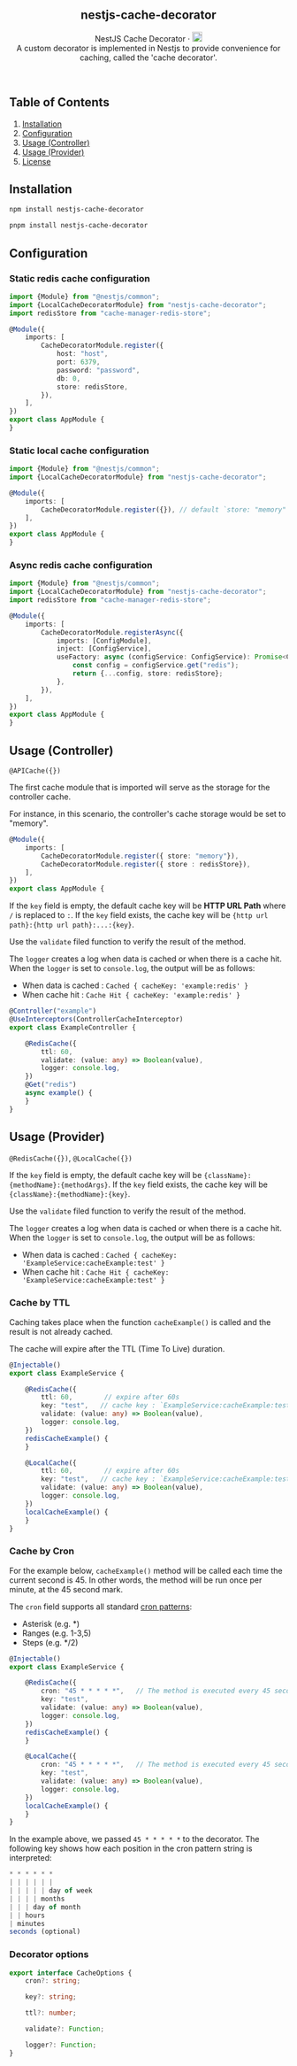 <!-- PROJECT LOGO -->
<br />
<div align="center">
<h2>nestjs-cache-decorator</h2>

  <p align="center">
    NestJS Cache Decorator &middot; <a href="https://badge.fury.io/js/nestjs-cache-decorator"><img src="https://badge.fury.io/js/nestjs-cache-decorator.svg" alt="npm version" height="18"></a>
    <br>
    A custom decorator is implemented in Nestjs to provide convenience for caching, called the 'cache decorator'.
  </p>
</div>

<br>

<!-- TABLE OF CONTENTS -->

## Table of Contents

<ol>
  <li><a href="#installation">Installation</a></li>
  <li><a href="#configuration">Configuration</a></li>
  <li><a href="#usage-controller">Usage (Controller)</a></li>
  <li><a href="#usage-provider">Usage (Provider)</a></li>
  <li><a href="#license">License</a></li>
</ol>

<!-- INSTALLATION -->

## Installation

```sh
npm install nestjs-cache-decorator

pnpm install nestjs-cache-decorator
```

## Configuration

### Static redis cache configuration

```typescript
import {Module} from "@nestjs/common";
import {LocalCacheDecoratorModule} from "nestjs-cache-decorator";
import redisStore from "cache-manager-redis-store";

@Module({
    imports: [
        CacheDecoratorModule.register({
            host: "host",
            port: 6379,
            password: "password",
            db: 0,
            store: redisStore,
        }),
    ],
})
export class AppModule {
}
```

### Static local cache configuration

```typescript
import {Module} from "@nestjs/common";
import {LocalCacheDecoratorModule} from "nestjs-cache-decorator";

@Module({
    imports: [
        CacheDecoratorModule.register({}), // default `store: "memory"`
    ],
})
export class AppModule {
}
```

### Async redis cache configuration

```typescript
import {Module} from "@nestjs/common";
import {LocalCacheDecoratorModule} from "nestjs-cache-decorator";
import redisStore from "cache-manager-redis-store";

@Module({
    imports: [
        CacheDecoratorModule.registerAsync({
            imports: [ConfigModule],
            inject: [ConfigService],
            useFactory: async (configService: ConfigService): Promise<CacheModuleOptions> => {
                const config = configService.get("redis");
                return {...config, store: redisStore};
            },
        }),
    ],
})
export class AppModule {
}
```

## Usage (Controller)

`@APICache({})`

The first cache module that is imported will serve as the storage for the controller cache.

For instance, in this scenario, the controller's cache storage would be set to "memory".

```typescript
@Module({
    imports: [
        CacheDecoratorModule.register({ store: "memory"}),
        CacheDecoratorModule.register({ store : redisStore}),
    ],
})
export class AppModule {
```

If the `key` field is empty, the default cache key will be **HTTP URL Path** where `/` is replaced to `:`. If the `key`
field
exists, the cache key will be `{http url path}:{http url path}:...:{key}`.

Use the `validate` filed function to verify the result of the method.

The `logger` creates a log when data is cached or when there is a cache hit. When the `logger` is set to `console.log`,
the output will be as follows:

- When data is cached : `Cached { cacheKey: 'example:redis' }`
- When cache hit : `Cache Hit { cacheKey: 'example:redis' }`

```typescript
@Controller("example")
@UseInterceptors(ControllerCacheInterceptor)
export class ExampleController {

    @RedisCache({
        ttl: 60,
        validate: (value: any) => Boolean(value),
        logger: console.log,
    })
    @Get("redis")
    async example() {
    }
}
```

## Usage (Provider)

`@RedisCache({})`, `@LocalCache({})`

If the `key` field is empty, the default cache key will be `{className}:{methodName}:{methodArgs}`. If the `key` field
exists, the cache key will be `{className}:{methodName}:{key}`.

Use the `validate` filed function to verify the result of the method.

The `logger` creates a log when data is cached or when there is a cache hit. When the `logger` is set to `console.log`,
the output will be as follows:

- When data is cached : `Cached { cacheKey: 'ExampleService:cacheExample:test' }`
- When cache hit : `Cache Hit { cacheKey: 'ExampleService:cacheExample:test' }`

### Cache by TTL

Caching takes place when the function `cacheExample()` is called and the result is not already cached.

The cache will expire after the TTL (Time To Live) duration.

```typescript
@Injectable()
export class ExampleService {

    @RedisCache({
        ttl: 60,        // expire after 60s
        key: "test",   // cache key : `ExampleService:cacheExample:test`
        validate: (value: any) => Boolean(value),
        logger: console.log,
    })
    redisCacheExample() {
    }

    @LocalCache({
        ttl: 60,        // expire after 60s
        key: "test",   // cache key : `ExampleService:cacheExample:test`
        validate: (value: any) => Boolean(value),
        logger: console.log,
    })
    localCacheExample() {
    }
}
```

### Cache by Cron

For the example below, `cacheExample()` method will be called each time the current second is 45. In other words, the
method will be run once per minute, at the 45 second mark.

The `cron` field supports all standard [cron patterns](http://crontab.org/):

- Asterisk (e.g. *)
- Ranges (e.g. 1-3,5)
- Steps (e.g. */2)

```typescript
@Injectable()
export class ExampleService {

    @RedisCache({
        cron: "45 * * * * *",   // The method is executed every 45 second, and the result is cached.
        key: "test",
        validate: (value: any) => Boolean(value),
        logger: console.log,
    })
    redisCacheExample() {
    }

    @LocalCache({
        cron: "45 * * * * *",   // The method is executed every 45 second, and the result is cached.
        key: "test",
        validate: (value: any) => Boolean(value),
        logger: console.log,
    })
    localCacheExample() {
    }
}
```

In the example above, we passed `45 * * * * *` to the decorator. The following key shows how each position in the cron
pattern string is interpreted:

```typescript
* * * * * *
| | | | | |
| | | | | day of week
| | | | months
| | | day of month
| | hours
| minutes
seconds (optional)
```

### Decorator options

```typescript
export interface CacheOptions {
    cron?: string;

    key?: string;

    ttl?: number;

    validate?: Function;

    logger?: Function;
}
```


